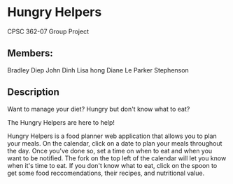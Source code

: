 # Hungry Helpers
CPSC 362-07 Group Project

## Members: 
Bradley Diep
John Dinh
Lisa hong
Diane Le
Parker Stephenson

## Description
Want to manage your diet? Hungry but don't know what to eat?

The Hungry Helpers are here to help!

Hungry Helpers is a food planner web application that allows you to plan your meals. On the calendar, click on a date to plan your meals throughout the day. Once you've done so, set a time on when to eat and when you want to be notified. The fork on the top left of the calendar will let you know when it's time to eat. If you don't know what to eat, click on the spoon to get some food reccomendations, their recipes, and nutritional value.
